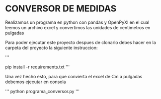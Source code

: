 # CONVERSOR DE MEDIDAS

Realizamos un programa en python con pandas y OpenPyXl en el cual leemos un archivo excel y convertimos las unidades de centimetros en pulgadas

Para poder ejecutar este proyecto despues de clonarlo debes hacer en la carpeta del proyecto la siguiente instruccion:

'''

pip install -r requirements.txt
'''

Una vez hecho esto, para que convierta el excel de Cm a pulgadas debemos ejecutar en consola

'''
python programa_conversor.py
'''
